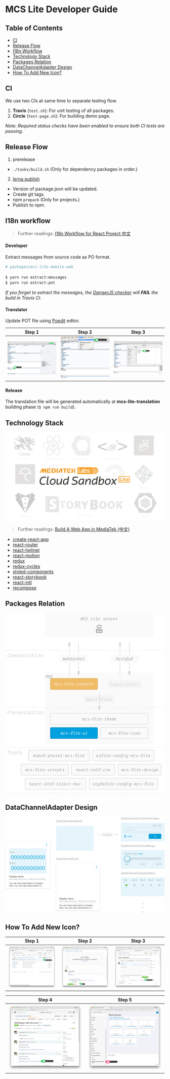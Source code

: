 # MCS Lite Developer Guide

## Table of Contents

-   [CI](#ci)
-   [Release Flow](#release-flow)
-   [I18n Workflow](#i18n-workflow)
-   [Technology Stack](#technology-stack)
-   [Packages Relation](#packages-relation)
-   [DataChannelAdapter Design](#datachanneladapter-design)
-   [How To Add New Icon?](#how-to-add-new-icon)

## CI

We use two CIs at same time to separate testing flow.

1. **Travis** (`test.sh`): For unit testing of all packages.
2. **Circle** (`test-page.sh`): For building demo page.

*Note: Required status checks have been enabled to ensure both CI tests are passing.*

## Release Flow

1. prerelease
  - `./tasks/build.sh` (Only for dependency packages in order.)
  
2. [lerna publish](https://github.com/lerna/lerna#publish)
  - Version of package.json will be updated.
  - Create git tags.
  - npm `prepack` (Only for projects.)
  - Publish to npm.
 
## I18n workflow

> Further readings: [I18n Workflow for React Project 中文](https://medium.com/@evenchange4/i18n-workflow-for-react-project-9f9ff8fe9aef)

#### Developer

Extract messages from source code as PO format.

```bash
# packages/mcs-lite-mobile-web

$ yarn run extract:messages
$ yarn run extract:pot
```

*If you forget to extract the messages, the [DangerJS checker](https://github.com/MCS-Lite/mcs-lite/blob/master/dangerfile.js#L33) will **FAIL** the build in Travis CI.*

#### Translator

Update POT file using [Poedit](https://poedit.net/) editor.

| **Step 1** | **Step 2** | **Step 3** |
|-----|-----|-----|
| ![step1](./images/i18n-workflow-1.png) | ![step2](./images/i18n-workflow-2.png) | ![step3](./images/i18n-workflow-3.png) |

#### Release

The translation file will be generated automatically at **mcs-lite-translation** building phase (`$ npm run build`).

## Technology Stack

![](./images/tech-stack.png)

> Further readings: [Build A Web App in MediaTek (中文)](https://medium.com/@evenchange4/build-a-web-app-in-mediatek-61b0a26215a0)

-   [create-react-app](https://github.com/facebookincubator/create-react-app)
-   [react-router](https://github.com/ReactTraining/react-router)
-   [react-helmet](https://github.com/nfl/react-helmet)
-   [react-motion](https://github.com/chenglou/react-motion)
-   [redux](https://github.com/reactjs/redux)
-   [redux-cycles](https://github.com/cyclejs-community/redux-cycles)
-   [styled-components](https://github.com/styled-components/styled-components)
-   [react-storybook](https://github.com/storybooks/react-storybook)
-   [react-intl](https://github.com/yahoo/react-intl)
-   [recompose](https://github.com/acdlite/recompose)

## Packages Relation

![](./images/relation.png)

## DataChannelAdapter Design

![](./images/DataChannelAdapter.png)

## How To Add New Icon?

| **Step 1** | **Step 2** | **Step 3** |
|-----|-----|-----|
| ![](./images/create-icon-step-1.png)| ![](./images/create-icon-step-2.png)| ![](./images/create-icon-step-3.png)|

| **Step 4** | **Step 5** |
|-----|-----|
| ![](./images/create-icon-step-4.png)| ![](./images/create-icon-step-5.png)|
